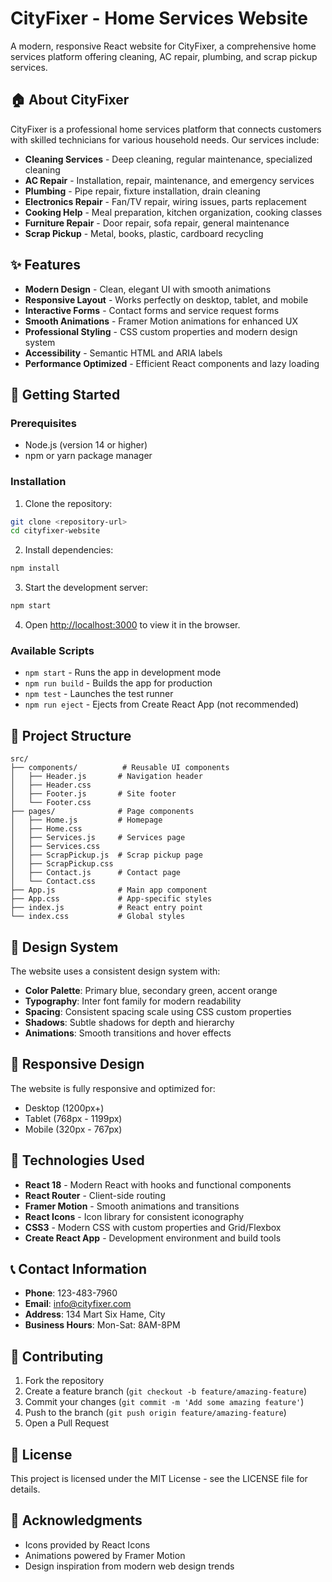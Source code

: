 # CityFixer - Home Services Website

A modern, responsive React website for CityFixer, a comprehensive home services platform offering cleaning, AC repair, plumbing, and scrap pickup services.

## 🏠 About CityFixer

CityFixer is a professional home services platform that connects customers with skilled technicians for various household needs. Our services include:

- **Cleaning Services** - Deep cleaning, regular maintenance, specialized cleaning
- **AC Repair** - Installation, repair, maintenance, and emergency services
- **Plumbing** - Pipe repair, fixture installation, drain cleaning
- **Electronics Repair** - Fan/TV repair, wiring issues, parts replacement
- **Cooking Help** - Meal preparation, kitchen organization, cooking classes
- **Furniture Repair** - Door repair, sofa repair, general maintenance
- **Scrap Pickup** - Metal, books, plastic, cardboard recycling

## ✨ Features

- **Modern Design** - Clean, elegant UI with smooth animations
- **Responsive Layout** - Works perfectly on desktop, tablet, and mobile
- **Interactive Forms** - Contact forms and service request forms
- **Smooth Animations** - Framer Motion animations for enhanced UX
- **Professional Styling** - CSS custom properties and modern design system
- **Accessibility** - Semantic HTML and ARIA labels
- **Performance Optimized** - Efficient React components and lazy loading

## 🚀 Getting Started

### Prerequisites

- Node.js (version 14 or higher)
- npm or yarn package manager

### Installation

1. Clone the repository:

```bash
git clone <repository-url>
cd cityfixer-website
```

2. Install dependencies:

```bash
npm install
```

3. Start the development server:

```bash
npm start
```

4. Open [http://localhost:3000](http://localhost:3000) to view it in the browser.

### Available Scripts

- `npm start` - Runs the app in development mode
- `npm run build` - Builds the app for production
- `npm test` - Launches the test runner
- `npm run eject` - Ejects from Create React App (not recommended)

## 📁 Project Structure

```
src/
├── components/          # Reusable UI components
│   ├── Header.js       # Navigation header
│   ├── Header.css
│   ├── Footer.js       # Site footer
│   └── Footer.css
├── pages/              # Page components
│   ├── Home.js         # Homepage
│   ├── Home.css
│   ├── Services.js     # Services page
│   ├── Services.css
│   ├── ScrapPickup.js  # Scrap pickup page
│   ├── ScrapPickup.css
│   ├── Contact.js      # Contact page
│   └── Contact.css
├── App.js              # Main app component
├── App.css             # App-specific styles
├── index.js            # React entry point
└── index.css           # Global styles
```

## 🎨 Design System

The website uses a consistent design system with:

- **Color Palette**: Primary blue, secondary green, accent orange
- **Typography**: Inter font family for modern readability
- **Spacing**: Consistent spacing scale using CSS custom properties
- **Shadows**: Subtle shadows for depth and hierarchy
- **Animations**: Smooth transitions and hover effects

## 📱 Responsive Design

The website is fully responsive and optimized for:

- Desktop (1200px+)
- Tablet (768px - 1199px)
- Mobile (320px - 767px)

## 🔧 Technologies Used

- **React 18** - Modern React with hooks and functional components
- **React Router** - Client-side routing
- **Framer Motion** - Smooth animations and transitions
- **React Icons** - Icon library for consistent iconography
- **CSS3** - Modern CSS with custom properties and Grid/Flexbox
- **Create React App** - Development environment and build tools

## 📞 Contact Information

- **Phone**: 123-483-7960
- **Email**: info@cityfixer.com
- **Address**: 134 Mart Six Hame, City
- **Business Hours**: Mon-Sat: 8AM-8PM

## 🤝 Contributing

1. Fork the repository
2. Create a feature branch (`git checkout -b feature/amazing-feature`)
3. Commit your changes (`git commit -m 'Add some amazing feature'`)
4. Push to the branch (`git push origin feature/amazing-feature`)
5. Open a Pull Request

## 📄 License

This project is licensed under the MIT License - see the LICENSE file for details.

## 🙏 Acknowledgments

- Icons provided by React Icons
- Animations powered by Framer Motion
- Design inspiration from modern web design trends
